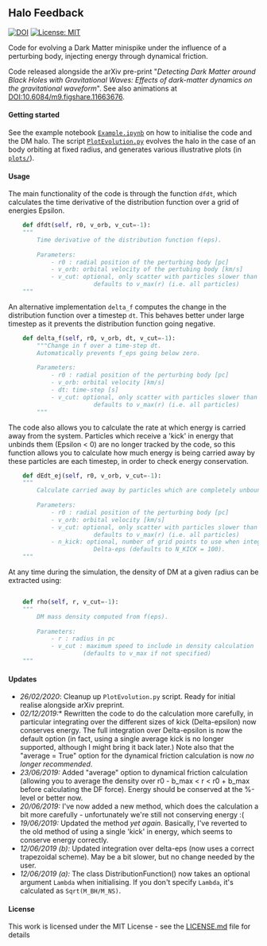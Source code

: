 ## Halo Feedback

[![DOI](https://zenodo.org/badge/DOI/10.5281/zenodo.3688812.svg)](https://doi.org/10.5281/zenodo.3688812) [![License: MIT](https://img.shields.io/badge/License-MIT-yellow.svg)](https://opensource.org/licenses/MIT)

Code for evolving a Dark Matter minispike under the influence of a perturbing body, injecting energy through dynamical friction. 

Code released alongside the arXiv pre-print "*Detecting Dark Matter around Black Holes with Gravitational Waves: Effects of dark-matter dynamics on the gravitational waveform*". See also animations at [DOI:10.6084/m9.figshare.11663676](https://doi.org/10.6084/m9.figshare.11663676).

#### Getting started

See the example notebook [`Example.ipynb`](https://github.com/bradkav/HaloFeedback/blob/master/Example.ipynb) on how to initialise the code and the DM halo. The script [`PlotEvolution.py`](https://github.com/bradkav/HaloFeedback/blob/master/PlotEvolution.py) evolves the halo in the case of an body orbiting at fixed radius, and generates various illustrative plots (in [`plots/`](https://github.com/bradkav/HaloFeedback/blob/master/plots/)).

#### Usage

The main functionality of the code is through the function `dfdt`, which calculates the time derivative of the distribution function over a grid of energies Epsilon.

```python
    def dfdt(self, r0, v_orb, v_cut=-1):
    """
        Time derivative of the distribution function f(eps).
        
        Parameters:
            - r0 : radial position of the perturbing body [pc]
            - v_orb: orbital velocity of the pertubing body [km/s]
            - v_cut: optional, only scatter with particles slower than v_cut [km/s]
                        defaults to v_max(r) (i.e. all particles)
    """
```

An alternative implementation `delta_f` computes the change in the distribution function over a timestep `dt`. This behaves better under large timestep as it prevents the distribution function going negative.

```python
    def delta_f(self, r0, v_orb, dt, v_cut=-1):
        """Change in f over a time-step dt.
        Automatically prevents f_eps going below zero.       
        
        Parameters:
            - r0 : radial position of the perturbing body [pc]
            - v_orb: orbital velocity [km/s]
            - dt: time-step [s]
            - v_cut: optional, only scatter with particles slower than v_cut [km/s]
                        defaults to v_max(r) (i.e. all particles)
        """

```

The code also allows you to calculate the rate at which energy is carried away from the system. Particles which receive a 'kick' in energy that unbinds them (Epsilon < 0) are no longer tracked by the code, so this function allows you to calculate how much energy is being carried away by these particles are each timestep, in order to check energy conservation.

```python
    def dEdt_ej(self, r0, v_orb, v_cut=-1):
    """
        Calculate carried away by particles which are completely unbound.
        
        Parameters:
            - r0 : radial position of the perturbing body [pc]
            - v_orb: orbital velocity [km/s]
            - v_cut: optional, only scatter with particles slower than v_cut [km/s]
                        defaults to v_max(r) (i.e. all particles)
            - n_kick: optional, number of grid points to use when integrating over
                        Delta-eps (defaults to N_KICK = 100).
    """
```

At any time during the simulation, the density of DM at a given radius can be extracted using:

```python

    def rho(self, r, v_cut=-1):
    """
        DM mass density computed from f(eps).
        
        Parameters: 
            - r : radius in pc
            - v_cut : maximum speed to include in density calculation
                     (defaults to v_max if not specified)
    """

```

#### Updates

- *26/02/2020*:  Cleanup up `PlotEvolution.py` script. Ready for initial realise alongside arXiv preprint.  
- *02/12/2019:** Rewritten the code to do the calculation more carefully, in particular integrating over the different sizes of kick (Delta-epsilon) now conserves energy. The full integration over Delta-epsilon is now the default option (in fact, using a single average kick is no longer supported, although I might bring it back later.) Note  also that the "average = True" option for the dynamical friction calculation is now *no longer recommended*.  
 - *23/06/2019:* Added "average" option to dynamical friction calculation (allowing you to average the density over r0 - b_max < r < r0 + b_max before calculating the DF force). Energy should be conserved at the %-level or better now.  
 - *20/06/2019:* I've now added a new method, which does the calculation a bit more carefully - unfortunately we're still not conserving energy :(  
 - *19/06/2019:* Updated the method *yet again*. Basically, I've reverted to the old method of using a single 'kick' in energy, which seems to conserve energy correctly.  
 - *12/06/2019 (b):* Updated integration over delta-eps (now uses a correct trapezoidal scheme). May be a bit slower, but no change needed by the user.  
 - *12/06/2019 (a):* The class DistributionFunction() now takes an optional argument `Lambda` when initialising. If you don't specify `Lambda`, it's calculated as `Sqrt(M_BH/M_NS)`.  

#### License

This work is licensed under the MIT License - see the [LICENSE.md](LICENSE.md) file for details

